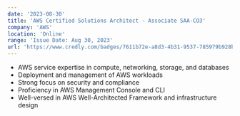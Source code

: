 ```yaml
---
date: '2023-08-30'
title: 'AWS Certified Solutions Architect - Associate SAA-CO3'
company: 'AWS'
location: 'Online'
range: 'Issue Date: Aug 30, 2023'
url: 'https://www.credly.com/badges/7611b72e-a8d3-4b31-9537-785979b928b0/public_url'
---
```


- AWS service expertise in compute, networking, storage, and databases
- Deployment and management of AWS workloads
- Strong focus on security and compliance
- Proficiency in AWS Management Console and CLI
- Well-versed in AWS Well-Architected Framework and infrastructure design
